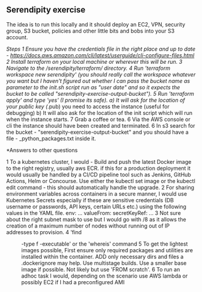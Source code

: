 ## **Serendipity exercise**

The idea is to run this locally and it should deploy an EC2, VPN, security group, S3 bucket, policies and other little
bits and bobs into your S3 account.

*Steps
1 Ensure you have the credentials file in the right place and up to date -
  https://docs.aws.amazon.com/cli/latest/userguide/cli-configure-files.html
2 Install terraform on your local machine or wherever this will be run.
3 Navigate to the /serendipity/terraform/ directory.
4 Run 'terraform workspace new serendipity' (you should really call the workspace whatever you want but I haven't figured
  out whether I can pass the bucket name as parameter to the init.sh script run as "user date" and so it expects the bucket
  to be called "serendipity-exercise-output-bucket").
5 Run 'terraform apply' and type 'yes' (I promise its safe).
  a) It will ask for the location of your public key (*.pub) you need to access the instance (useful for debugging)
  b) It will also ask for the location of the init script which will run when the instance starts.
7 Grab a coffee or tea.
6 Via the AWS console or cli the instance should have been created and terminated.
6 In s3 search for the bucket - "serendipity-exercise-output-bucket" and you should have a file -
  <instance ip>_python_packages.txt inside it.

*Answers to other questions

1 To a kubernetes cluster, I would -
  Build and push the latest Docker image to the right registry, usually aws ECR.
  if this for a production deployment it would usually be handled by a CI/CD pipeline tool such as Jenkins, GitHub Actions,
  Helm or Concourse.
  Use either the kubectl set image or the kubectl edit command - this should automatically handle the upgrade.
2 For sharing environment variables across containers in a secure manner, I would use Kubernetes Secrets especially if
  these are sensitive credentials (DB username or passwords, API keys, certain URLs etc.) using the following values in
  the YAML file.
  env:
  ...
     valueFrom:
            secretKeyRef:
  	...
3 Not sure about the right subnet mask to use but I would go with /8 as it allows the creation of a maximum number of
  nodes without running out of IP addresses to provision.
4 'find <dir> -type f -executable' or the 'whereis' command
5 To get the lightest images possible,
  First ensure only required packages and utilities are installed within the container.
  ADD only necessary dirs and files a .dockerignore may help.
  Use multistage builds.
  Use a smaller base image if possible.
  Not likely but use 'FROM scratch'.
6 To run an adhoc task I would, depending on the scenario use AWS lambda or possibly EC2 if I had a preconfigured AMI


